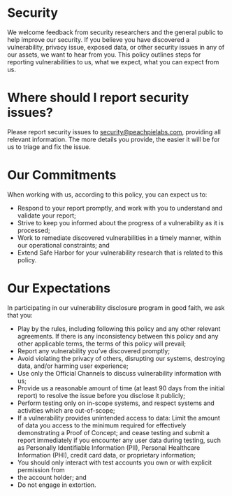 # Security

We welcome feedback from security researchers and the general public
to help improve our security. If you believe you have discovered a vulnerability,
privacy issue, exposed data, or other security issues in any of our assets, we
want to hear from you. This policy outlines steps for reporting vulnerabilities
to us, what we expect, what you can expect from us.

# Where should I report security issues?
Please report security issues to security@peachpielabs.com, providing all relevant information. The more details you provide, the easier it will be for us to triage and fix the issue.

# Our Commitments

When working with us, according to this policy, you can expect us to:

- Respond to your report promptly, and work with you to understand and validate your report;
- Strive to keep you informed about the progress of a vulnerability as it is processed;
- Work to remediate discovered vulnerabilities in a timely manner, within our operational constraints; and
- Extend Safe Harbor for your vulnerability research that is related to this policy.

# Our Expectations

In participating in our vulnerability disclosure program in good faith, we ask that you:

- Play by the rules, including following this policy and any other relevant agreements.
  If there is any inconsistency between this policy and any other applicable terms, the
  terms of this policy will prevail;
- Report any vulnerability you’ve discovered promptly;
- Avoid violating the privacy of others, disrupting our systems, destroying data, and/or
  harming user experience;
- Use only the Official Channels to discuss vulnerability information with us;
- Provide us a reasonable amount of time (at least 90 days from the initial report) to
  resolve the issue before you disclose it publicly;
- Perform testing only on in-scope systems, and respect systems and activities which
  are out-of-scope;
- If a vulnerability provides unintended access to data: Limit the amount of data you
  access to the minimum required for effectively demonstrating a Proof of Concept; and
  cease testing and submit a report immediately if you encounter any user data during testing,
  such as Personally Identifiable Information (PII), Personal Healthcare Information (PHI),
  credit card data, or proprietary information;
- You should only interact with test accounts you own or with explicit permission from
- the account holder; and
- Do not engage in extortion.
